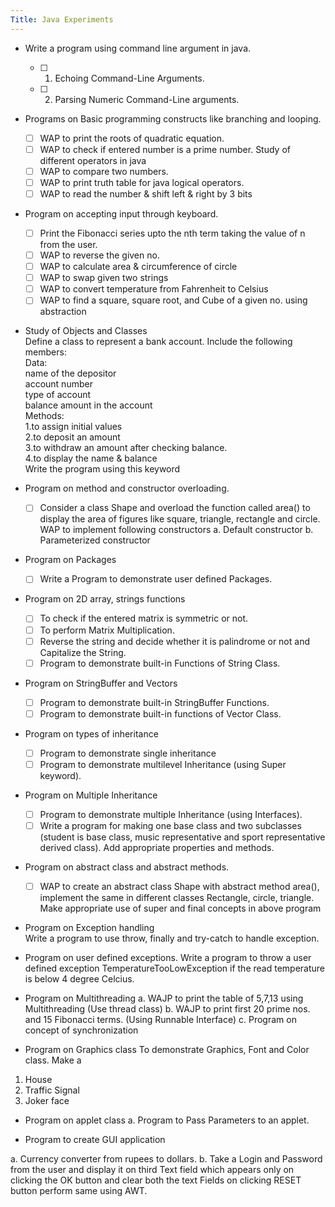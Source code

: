 ```yaml
---
Title: Java Experiments
---
```


+ Write a program using command line argument in java.
    
  - [ ] 1. Echoing Command-Line Arguments.
  - [ ] 2. Parsing Numeric Command-Line arguments.

+ Programs on Basic programming constructs like
branching and looping.

  - [ ] WAP to print the roots of quadratic equation.
  - [ ] WAP to check if entered number is a prime
number.
Study of different operators in java
  - [ ] WAP to compare two numbers.
  - [ ] WAP to print truth table for java logical
operators.
  - [ ] WAP to read the number & shift left & right by
3 bits

+ Program on accepting input through keyboard.
  - [ ] Print the Fibonacci series upto the nth term
taking the value of n from the user.
  - [ ] WAP to reverse the given no.
  - [ ] WAP to calculate area & circumference of circle
  - [ ] WAP to swap given two strings
  - [ ] WAP to convert temperature from Fahrenheit to
Celsius
  - [ ] WAP to find a square, square root, and Cube of
a given no. using abstraction

+ Study of Objects and Classes  
Define a class to represent a bank account. Include the
following members:  
Data:  
name of the depositor  
account number  
type of account  
balance amount in the account  
Methods:  
1.to assign initial values  
2.to deposit an amount  
3.to withdraw an amount after checking balance.  
4.to display the name & balance  
Write the program using this keyword  

+ Program on method and constructor overloading.
  - [ ] Consider a class Shape and overload the
function called area() to display the area of
figures like square, triangle, rectangle and circle.  
WAP to implement following constructors
  a. Default constructor
  b. Parameterized constructor

+ Program on Packages
	- [ ] Write a Program to demonstrate user defined
Packages.

+ Program on 2D array, strings functions
	- [ ] To check if the entered matrix is symmetric or
not.
	- [ ] To perform Matrix Multiplication.
	- [ ] Reverse the string and decide whether it is
palindrome or not and Capitalize the String.
	- [ ] Program to demonstrate built-in Functions of
String Class.

+ Program on StringBuffer and Vectors
	- [ ] Program to demonstrate built-in StringBuffer
Functions.
	- [ ] Program to demonstrate built-in functions of
Vector Class.

+ Program on types of inheritance
	- [ ] Program to demonstrate single inheritance
	- [ ] Program to demonstrate multilevel Inheritance
(using Super keyword).

+ Program on Multiple Inheritance
	- [ ] Program to demonstrate multiple Inheritance
(using Interfaces).
	- [ ] Write a program for making one base class and
two subclasses (student is base class, music
representative and sport representative derived
class). Add appropriate properties and methods.

+ Program on abstract class and abstract methods.
	- [ ] WAP to create an abstract class Shape with abstract
method area(), implement the same in different
classes Rectangle, circle, triangle.
Make appropriate use of super and final concepts in
above program

+ Program on Exception handling  
Write a program to use throw, finally and try-catch to handle
exception.

+ Program on user defined exceptions.
Write a program to throw a user defined exception
TemperatureTooLowException if the read temperature
is below 4 degree Celcius.

+ Program on Multithreading
a. WAJP to print the table of 5,7,13 using
Multithreading (Use thread class)
b. WAJP to print first 20 prime nos. and 15
Fibonacci terms. (Using Runnable Interface)
c. Program on concept of synchronization

+ Program on Graphics class
To demonstrate Graphics, Font and Color class. Make a
1. House
2. Traffic Signal
3. Joker face

+ Program on applet class
a. Program to Pass Parameters to an applet.

+ Program to create GUI application

a. Currency converter from rupees to dollars.
b. Take a Login and Password from the user and
display it on third Text field which appears only
on clicking the OK button and clear both the text
Fields on clicking RESET button perform same
using AWT.
